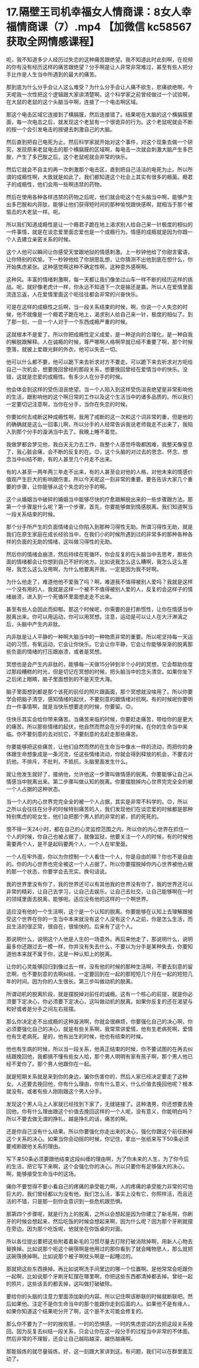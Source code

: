 # 17.隔壁王司机幸福女人情商课：8女人幸福情商课（7）.mp4 【加微信 kc58567 获取全网情感课程】

呃，我不知道多少人经历过失恋的这种痛苦跟绝望。我不知道此时此刻啊，在视频的你有没有经历这样的痛苦跟绝望？分手啊是让人非常非常难过，甚至有些人把分手比作是人生当中所遇到的最大的痛苦。

那到底为什么分手会让人这么难受？为什么分手会让人痛不欲生，悲痛欲绝啊，今天呢我一次性把这个逻辑跟大家讲清楚啊。这个科学家之前曾经做过一个试验啊，在大鼠的老鼠的这个头脑当中啊，连接了一个电击啊区域。

那这个电击区域它连接到了横膈膜，然后连接错了。结果呢在大脑的这个横膈膜里面，每一次电击之后，就发现这个老鼠有一个很诡异的行为。这个老鼠呢就会不断的按一个会引发电击的按键去刺激自己的大脑。

然后直到把自己电死为止。然后科学家就开始对这个事件，对这个现象去做一个研究，发现原来老鼠电击的那个横膈膜的区域啊，每电击一次就会刺激大脑产生多巴胺，产生了多巴胺之后，这个老鼠呢就会非常的快乐。

然后它就会不自主的再一次刺激那个电击区，直到把自己活活的电死为止。所以所谓的成瘾性啊，大致就是如此了。我们都知道这个社会上其实有很多的瘾菌。瘾君子的成瘾性，他们会用一些啊违禁的药物。

然后在使用各种各样违禁的药物之后呢，他们就会呃这个在头脑当中啊，能够产生出多巴胺和内菲肽，能够让他们获得短时间的那种愉悦跟快感啊，就相当于那个被惦击的大老鼠一样。呃。

所以我们知道成瘾性是让一个瘾君子跪在地上渴求别人给自己来一针极度的相似的一件事情，就是在谈恋爱里面恋爱也是一个成瘾行为。情感的成瘾就是因为你跟一个人去建立亲密关系的时候。

这个人他可以瞬间让你感受天堂跟地狱的情感刺激。上一秒钟他给了你甜言蜜语，让你特别的欢愉。下一秒钟他给了你胡思乱想，让你猜测不出他到底在想什么，你开始焦虑紧张。这种感觉啊这种不确定性啊，这种意外感啊啊。

这种风。丰富的情绪刺激啊，每一天都让我们像坐过山车一样不断的经历这样的挑战。呃，就好像老虎计一样，你永远不知道下一次是输还是赢。所以人在爱情里面流连忘返，人在爱情里面这个呃往往都会非常的兴奋快乐。

可是在这样的成瘾性之后啊，当一段关系结束的时候，啊，你说一个人失恋的时候，他不就像是一个瘾君子跪在地上，渴求别人给自己来一针，极度的相似了。到了那一刻，一旦一个人对于一个东西成瘾严重的时候。

这就根本不是爱了。所以你把成瘾性定义成爱，是一种逆向的合理化，是一种自我的解脱跟解释。人在诚瘾的时候，尊严哪啊人格啊早就已经不重要了啊，那个时候堕落，就披上爱跟光鲜的外衣，他可以失去一切。

他可以什么都不要，他可以跪下来去祈求对方不要走。可以跪下来去祈求对方呃给自己一次机会，想要挽回曾经的那段关系，想要挽回曾经在爱情当中的快乐。没错，这就是恋爱的成瘾性。有多少人在分手的时候。

他会体会到这样的受伤沮丧绝望。当一个人陷入到这样受伤沮丧绝望是非常影响他的生活，跟影响他的这个啊日常的工作以及这个生活当中的诸多品质的。所以我们一定要切记注意啊，当你在分手，当你在失恋的时候。

你要如何去戒断这种成瘾性啊，我用了戒断的这一次和这个词非常的重，但是他的的确确就是这么一回事儿啊，所以分手的人经常告诉我说老师我走不出来了，我陷入到那个分手的漩涡当中去了。我晚上睡不着觉。

我做梦都会梦见他，我白天无力去工作，我整个人感觉呼吸都困难，我整天像窒息了，我心脏会痛，会不断的反复的在。😊，这个头脑的对过去的思念、怀念、想念当中纠结不断，有的人甚至几个月走不出来。

有的人甚至一两年两三年走不出来，有的人甚至会对他的人格，对他未来的情感价值观产生巨大的影响跟伤害。所以今天呢这一刻非常的重要。要告告诉大家几个重要的步骤，让你能够从这个失恋的分手的啊。

这个从婚姻当中破碎的婚姻当中能够尽快的疗愈跟解脱出来的一些步骤跟方法。那第一个步骤是什么呢？第一个步骤，首先，你要能够做到情感脱离。我们知道啊当一段关系结束的时候。

那个分手所产生的负面情绪会让你陷入到那种习得性无助。所谓习得性无助，就是我们在原生家庭在成长经验当中，在我们小的时候所遇到过的非常多的那种各种各样的负面的无助的情绪，这叫做习得性的无助。

然后你的情绪会崩溃，然后持续在死循环。你会反复的在头脑当中去思考，那些负面的情绪都会让你想到自己不好的地方。比如说我怎么这么糟啊，我怎么这么差呀，我怎么这么没用啊，为什么他要离开我，一定是因为我不好啊。

为什么他走了，难道他他不爱我了吗？啊，难道我不值得被别人爱吗？我就是这样一个没有用的人，我就是这样一个被不不值得被别人爱的人，反复的会这样子的情绪崩溃，进入到一个死循环里面想走走不出来。

甚至有些人会因此而抑郁。那这个时候呢，你需要的是打断惯性，让你在情感当中脱离出来。你可以用运动，你可以用冥想。注意，运动是可以让人在大汗淋漓之后，头脑中产生内非肽。

内非肽是让人平静的一种啊大脑当中的一种物质非常的重要。所以呢坚持每一天运动的习惯，有氧运动，它会让你快乐。它会让你平静，它会让你能够渐渐的脱离那些负面的情绪的打压跟崩溃，或者是冥想。

冥想也是会产生内非肽的，能够每一天做15分钟到半个小时的冥想，它会帮助你度过那段糟糕的时光，但是切记在冥想的时候，把头脑当中的念头清空。如果你坐下之后闭上眼睛，脑子里面想到的不是天空大海。

脑子里面想到都是那个该死的前任的照片跟画面，那个冥想就没啥用了。所以你要学会把脑子清空，感知情绪的起伏，不要刻意的跟情绪对抗啊。有的时候呢你要明白一件事情啊，就是当快乐想要走的时候，你要留。😊。

住快乐其实会给你带来痛苦。当痛苦来临的时候，你要赶走痛苦，带给你的是更大的痛苦。所以那些情绪的起伏，他自然而然会在分手的时候，在你的生命当中来临。你不要刻意的去对抗它，不要刻意的去赶走那些痛苦。

你要能够把这些痛苦，让他们自然而然的在生命当中像水一样的流动，而把你的身体跟生命想象成是一条河流，任这些情绪流动，你就会得到释放的机会，不要去对抗他。不排斥，不批判，不抵抗，头脑里面发生什么。

就让他发生就好了，接纳他，允许他这一步骤叫做情感的脱离。你要能够让自己从情感当中脱离出来。第二步骤叫做认知的脱离。你要摆脱掉内心世界完完全全的被一个人占据的这种状态。

当一个人的内心世界完完全全的被一个人占据，其实是非常不科学的。😊，所以之所以会往往在分手的时候特别痛苦的人，我们发现他们在谈恋爱的时候都是那种特别焦虑的呃女生，他们会把那个男人抓的非常的紧，抓的死死的。

恨不得一天24小时，都在自己的心灵监控范围之内，所以你的内心世界在抓住一个人的时候，你自己也被占据了，就像监狱，他要关注一个人的时候，有的时候他需要两个人，是不是起码要两个人，一个人在牢里面。

一个人在牢外面，你以为你控制一个人看住一个人，你是自由的嘛？你也不是自由的。你的内心世界也完全被这一个人占据了。所以你要摆脱掉你内心世界被他占据的那一个状态，你要学会去充实。换句话说。

我的世界里没有你了，我的世界还可以有其他我的世界没有你了，我的世界还可以非常的精彩，让自己去学习，让自己去娱乐，让自己去社交，让自己能够啊在一时的领域里面去脱离，能够呃。适应没有他的这样的一个啊世界。

适应没有他的一个生活啊，这个是一个认知的脱离。你要能够在认知上去理解跟接受这个世界在你的一生当中本来就没有这个人没有这个人之前，你是怎么生活，而且生活的很正常，很自在，很愉快的。后来有了这个人。

那说明什么，说明这个人他是人生的一场意外。再后来他走了，那说明什么，说明最多你还跟过去一模一样，你并没有失去什么，不要以为分手是某种失去，你要知道他本来就不属于你，这是一种认知上的脱离。

让你的心灵能够回归到像过去一样，没有他的时候的那种生活啊，不要去刻意的留恋啊，也不要刻意的去啊纠结，一定要回到在一起的那短短几个月在一起的短短几年的时间。因为你的人生很长。第三步叫做动机的脱离。

所谓动机的脱离阶段，就是摆脱掉对前任的诚瘾。这有一个核心的前提，就是你必须要下定决心，你必须要下定决心，这叫做动机的脱离。如果你反复的还在渴望与和好或者是分手之间左右摇摆。

那么你决定走不出成瘾的这种漩涡啊，你就会很麻烦，你要强化自己的决心啊，你必须要强化自己的决心，就是有些关系啊，我常常讲爱情，他有生老病死啊，爱情也有生老病死。是的，他有出生的时候，他也有结束的时候。

他也有生病的时候，所以当一段关系，他真正结束的时候，你不要试图的在再去纠结跟挽回他，我都搞不懂有些女人哈，那个男人明明有家有孩子啊，那个男人他已经不爱你了。那个男人他跟你在一起。

就是短期关系就是来到你的身边，骗你伤害你的，然后人家已经决定要走了这种女。人还要去挽回他，你有什么理由，你有什么意义，什么价值去挽回他呢？根本就没有。或者有些人刚刚跟这个男人分手。

发现这个男人马上人家就已经找到下家了，无缝链接了。这种渣男，你还想要去挽回他，你有什么理由跟这个价值去挽回这样的一个人呢，没有意义，你能明白吗？所以不要去做无谓的挣扎，越是挣扎的话，痛苦的啊。

还是你自己没有什么结果。所以你要强化你走出来的决心，强化你跟这个前任断掉这个关系的决心。如果当你会动摇的时候，你记住，拿出一张纸来写下50条必须要戒断跟他关系的理由。

写下来50条必须要跟他结束这段纠缠的理由啊，为了你未来的人生，为了你今后的生活，把它写下来啊，这个会强化你的决心。所以只要你有足够强大的决心，啊，能够接受生命当中的这场。

痛你不要觉得不要小看自己的疼痛的承受能力啊，人的疼痛的承受能力非常的可怕巨大的，我们曾经都以为没有他，我们怎么活，事实上没有它，你照样活，而且还活的不错，只是那一刻你会意识到一些危机跟恐惧。

那第四个步骤呢，就是行为上的脱离，之所以会想起是因为你建立了新毛啊，你刷牙的时候会想起来，然后吃饭的时候会想起来啊，因为什么呢？因为那个牙刷就摆在旁边。因为那个吃饭呢，他就坐在你饭桌的对面。

所以各位提出要把这些附着着新毛的习惯尽量去打除打破消除掉啊，用新人心物去替换掉。比如说那个呃这个碗筷啊是他用过的那你看到了就会睹物思人，那么就把这碗筷换掉啊。比如说那个被子啊枕头啊是一起睡过的。

那就把这些东西换掉。再比如说啊洗手间里边的哪一个位置啊。是他常常会呃跟你一起啊，比如说那个牙刷牙缸摆在哪里啊，你把这些东西都清掉都丢掉。曾经一起的照片，这些该丢的都丢掉，这叫做打破破除。

要给你的头脑的注意力里面添加新的内容。所以记住啊该断联的时候就断联吧。然后如果他。注定不是你生命当中的那个能跟你走到后面的人。如果他不是有缘人，如果你知道这个结果呃分开了啊，这个是不太可能会修复的。

那么你不要为了一时的挫败感，一时的恐惧感，一时的焦虑尝试的去把这段关系挽回。因为反复去纠结一段关系，只会让你在这一段分手的过程当中非常的不体面。然后非常的不理智，还会让自己越陷越深，越伤越痛啊。

那能锻炼的就尽量锻炼。好，这一刻跟大家讲到这。有问题，我们可以在群里面互动了。